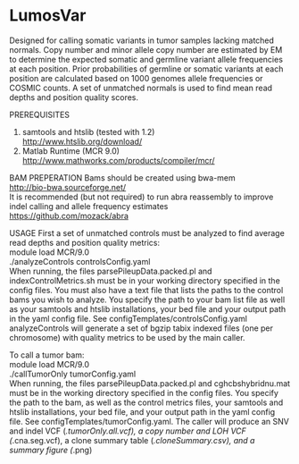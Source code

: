 # LumosVar
Designed for calling somatic variants in tumor samples lacking matched normals.  Copy number and minor allele copy number are estimated by EM to determine the expected somatic and germline variant allele frequencies at each position.  Prior probabilities of germline or somatic variants at each position are calculated based on 1000 genomes allele frequencies or COSMIC counts.  A set of unmatched normals is used to find mean read depths and position quality scores.

PREREQUISITES
1. samtools and htslib (tested with 1.2)  
http://www.htslib.org/download/  
2. Matlab Runtime (MCR 9.0)  
http://www.mathworks.com/products/compiler/mcr/  

BAM PREPERATION
Bams should be created using bwa-mem  
http://bio-bwa.sourceforge.net/  
It is recommended (but not required) to run abra reassembly to improve indel calling and allele frequency estimates  
https://github.com/mozack/abra  

USAGE
First a set of unmatched controls must be analyzed to find average read depths and position quality metrics:  
	module load MCR/9.0  
	./analyzeControls controlsConfig.yaml  
When running, the files parsePileupData.packed.pl and indexControlMetrics.sh must be in your working directory specified in the config files.  You must also have a text file that lists the paths to the control bams you wish to analyze.  You specify the path to your bam list file as well as your samtools and htslib installations, your bed file and your output path in the yaml config file.  See configTemplates/controlsConfig.yaml  analyzeControls will generate a set of bgzip tabix indexed files (one per chromosome) with quality metrics to be used by the main caller.

To call a tumor bam:  
	module load MCR/9.0  
	./callTumorOnly tumorConfig.yaml  
When running, the files parsePileupData.packed.pl and cghcbshybridnu.mat must be in the working directory specified in the config files.  You specify the path to the bam, as well as the control metrics files, your samtools and htslib installations, your bed file, and your output path in the yaml config file.  See configTemplates/tumorConfig.yaml.  The caller will produce an SNV and indel VCF (*.tumorOnly.all.vcf), a copy number and LOH VCF (*.cna.seg.vcf), a clone summary table (*.cloneSummary.csv), and a summary figure (*.png)
